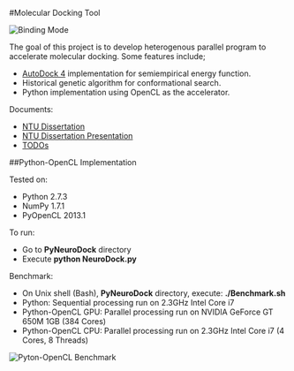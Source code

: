 #Molecular Docking Tool

![Binding Mode](https://raw.github.com/ekaakurniawan/FpgaNeuroDock/master/Images/Molecule/ProteinSS_hsg1_ind.png)

The goal of this project is to develop heterogenous parallel program to accelerate molecular docking. Some features include;
* [AutoDock 4](http://autodock.scripps.edu) implementation for semiempirical energy function.
* Historical genetic algorithm for conformational search.
* Python implementation using OpenCL as the accelerator.

Documents:
* [NTU Dissertation](https://www.dropbox.com/s/56cebveo9o844nh/NTU_Dissertation.pdf)
* [NTU Dissertation Presentation](https://www.dropbox.com/s/ng723f7eabuudpx/NTU_Dissertation_Presentation.pdf)
* [TODOs](https://github.com/ekaakurniawan/FpgaNeuroDock/wiki/TODOs)

##Python-OpenCL Implementation

Tested on:
* Python 2.7.3
* NumPy 1.7.1
* PyOpenCL 2013.1

To run:
* Go to **PyNeuroDock** directory
* Execute **python NeuroDock.py**

Benchmark:
* On Unix shell (Bash), **PyNeuroDock** directory, execute: **./Benchmark.sh**
* Python: Sequential processing run on 2.3GHz Intel Core i7
* Python-OpenCL GPU: Parallel processing run on NVIDIA GeForce GT 650M 1GB (384 Cores)
* Python-OpenCL CPU: Parallel processing run on 2.3GHz Intel Core i7 (4 Cores, 8 Threads)

![Pyton-OpenCL Benchmark](https://raw.github.com/ekaakurniawan/FpgaNeuroDock/master/Images/Benchmark/Python-OpenCL_500Gens.png)
